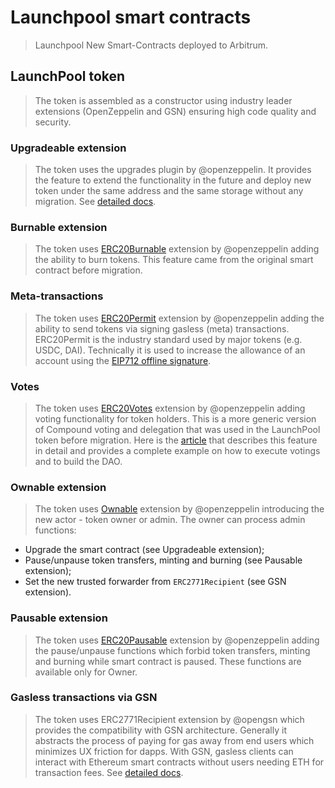 # Launchpool smart contracts

> Launchpool New Smart-Contracts deployed to Arbitrum.

## LaunchPool token

> The token is assembled as a constructor using industry leader extensions (OpenZeppelin and GSN) ensuring high code quality and security.

### Upgradeable extension

> The token uses the upgrades plugin by @openzeppelin. It provides the feature to extend the functionality in the future and deploy new token under the same address and the same storage without any migration. See [detailed docs](https://docs.openzeppelin.com/upgrades-plugins/1.x/).

### Burnable extension

> The token uses [ERC20Burnable](https://docs.openzeppelin.com/contracts/5.x/api/token/erc20#ERC20Burnable) extension by @openzeppelin adding the ability to burn tokens. This feature came from the original smart contract before migration.

### Meta-transactions

> The token uses [ERC20Permit](https://docs.openzeppelin.com/contracts/5.x/api/token/erc20#ERC20Permit) extension by @openzeppelin adding the ability to send tokens via signing gasless (meta) transactions. ERC20Permit is the industry standard used by major tokens (e.g. USDC, DAI). Technically it is used to increase the allowance of an account using the [EIP712 offline signature](https://eips.ethereum.org/EIPS/eip-712).

### Votes

> The token uses [ERC20Votes](https://docs.openzeppelin.com/contracts/5.x/api/token/erc20#ERC20Votes) extension by @openzeppelin adding voting functionality for token holders. This is a more generic version of Compound voting and delegation that was used in the LaunchPool token before migration. Here is the [article](https://syndika.co/blog/building-on-chain-daos-openzeppelin-and-tally-for-effective-development/) that describes this feature in detail and provides a complete example on how to execute votings and to build the DAO.

### Ownable extension

> The token uses [Ownable](https://docs.openzeppelin.com/contracts/5.x/api/token/erc20#ERC20Votes) extension by @openzeppelin introducing the new actor - token owner or admin. The owner can process admin functions:

- Upgrade the smart contract (see Upgradeable extension);
- Pause/unpause token transfers, minting and burning (see Pausable extension);
- Set the new trusted forwarder from `ERC2771Recipient` (see GSN extension).

### Pausable extension

> The token uses [ERC20Pausable](https://docs.openzeppelin.com/contracts/5.x/api/token/erc20#ERC20Votes) extension by @openzeppelin adding the pause/unpause functions which forbid token transfers, minting and burning while smart contract is paused. These functions are available only for Owner.

### Gasless transactions via GSN

> The token uses ERC2771Recipient extension by @opengsn which provides the compatibility with GSN architecture. Generally it abstracts the process of paying for gas away from end users which minimizes UX friction for dapps. With GSN, gasless clients can interact with Ethereum smart contracts without users needing ETH for transaction fees. See [detailed docs](https://docs.opengsn.org/#the-problem).
